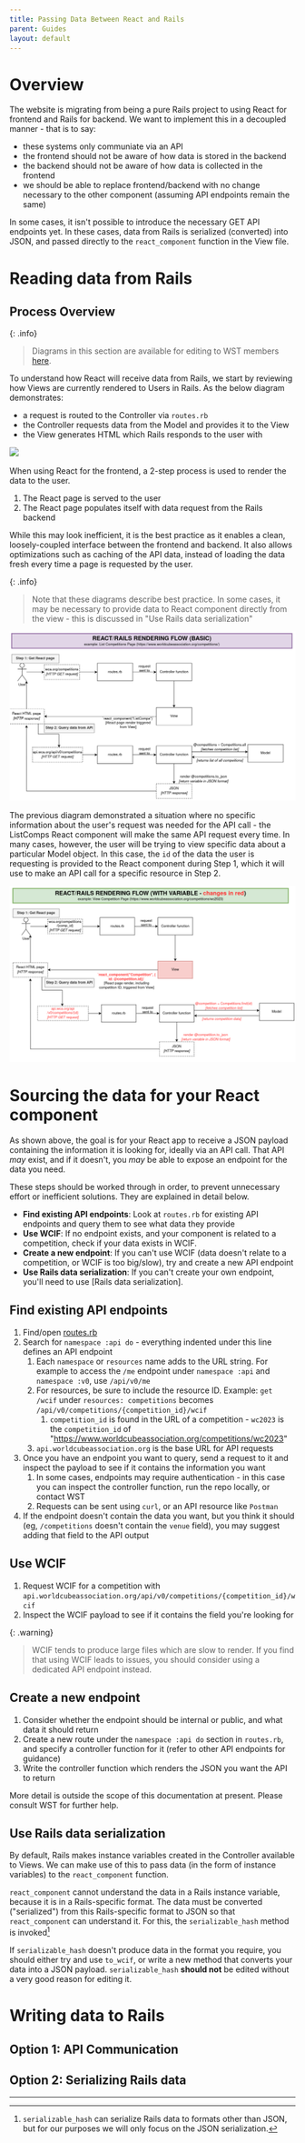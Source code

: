 ```yaml
---
title: Passing Data Between React and Rails
parent: Guides
layout: default
---
```


# Overview

The website is migrating from being a pure Rails project to using React for frontend and Rails for backend. We want to implement this in a decoupled manner - that is to say:
- these systems only communiate via an API
- the frontend should not be aware of how data is stored in the backend
- the backend should not be aware of how data is collected in the frontend
- we should be able to replace frontend/backend with no change necessary to the other component (assuming API endpoints remain the same)

In some cases, it isn't possible to introduce the necessary GET API endpoints yet. In these cases, data from Rails is serialized (converted) into JSON, and passed directly to the `react_component` function in the View file.

# Reading data from Rails

## Process Overview

{: .info}
> Diagrams in this section are available for editing to WST members [here](https://app.diagrams.net/#G1V1mXsYcMw6cIaPJU3cA-s3pJ7psYovLD#%7B%22pageId%22%3A%22wrVvO56TNKLfE-PIFfzB%22%7D).


To understand how React will receive data from Rails, we start by reviewing how Views are currently rendered to Users in Rails. As the below diagram demonstrates:
- a request is routed to the Controller via `routes.rb`
- the Controller requests data from the Model and provides it to the View
- the View generates HTML which Rails responds to the user with

![](/assets/images/normal_rails_rendering.png)

When using React for the frontend, a 2-step process is used to render the data to the user.
1. The React page is served to the user
1. The React page populates itself with data request from the Rails backend

While this may look inefficient, it is the best practice as it enables a clean, loosely-coupled interface between the frontend and backend. It also allows optimizations such as caching of the API data, instead of loading the data fresh every time a page is requested by the user.

{: .info}
> Note that these diagrams describe best practice. In some cases, it may be necessary to provide data to React component directly from the view - this is discussed in "Use Rails data serialization"

![](/assets/images/basic_react_rails_rendering.png)

The previous diagram demonstrated a situation where no specific information about the user's request was needed for the API call - the ListComps React component will make the same API request every time. In many cases, however, the user will be trying to view specific data about a particular Model object. In this case, the `id` of the data the user is requesting is provided to the React component during Step 1, which it will use to make an API call for a specific resource in Step 2.

![](/assets/images/variable_react_rails_rendering.png)

# Sourcing the data for your React component

As shown above, the goal is for your React app to receive a JSON payload containing the information it is looking for, ideally via an API call. That API _may_ exist, and if it doesn't, you _may_ be able to expose an endpoint for the data you need.

These steps should be worked through in order, to prevent unnecessary effort or inefficient solutions. They are explained in detail below.
- **Find existing API endpoints**: Look at `routes.rb` for existing API endpoints and query them to see what data they provide
- **Use WCIF**: If no endpoint exists, and your component is related to a competition, check if your data exists in WCIF. 
- **Create a new endpoint**: If you can't use WCIF (data doesn't relate to a competition, or WCIF is too big/slow), try and create a new API endpoint
- **Use Rails data serialization**: If you can't create your own endpoint, you'll need to use [Rails data serialization].

## Find existing API endpoints 

1. Find/open [routes.rb](https://github.com/thewca/worldcubeassociation.org/blob/master/WcaOnRails/config/routes.rb)
2. Search for `namespace :api do` - everything indented under this line defines an API endpoint
    1. Each `namespace` or `resources` name adds to the URL string. For example to access the `/me` endpoint under `namespace :api` and `namespace :v0`, use `/api/v0/me`
    1. For resources, be sure to include the resource ID. Example: `get /wcif` under `resources: competitions` becomes `/api/v0/competitions/{competition_id}/wcif`
        1. `competition_id` is found in the URL of a competition - `wc2023` is the `competition_id` of "https://www.worldcubeassociation.org/competitions/wc2023"
    1. `api.worldcubeassociation.org` is the base URL for API requests
1. Once you have an endpoint you want to query, send a request to it and inspect the payload to see if it contains the information you want
    1. In some cases, endpoints may require authentication - in this case you can inspect the controller function, run the repo locally, or contact WST
    1. Requests can be sent using `curl`, or an API resource like `Postman`
1. If the endpoint doesn't contain the data you want, but you think it should (eg, `/competitions` doesn't contain the `venue` field), you may suggest adding that field to the API output

## Use WCIF

1. Request WCIF for a competition with `api.worldcubeassociation.org/api/v0/competitions/{competition_id}/wcif`
2. Inspect the WCIF payload to see if it contains the field you're looking for

{: .warning}
> WCIF tends to produce large files which are slow to render. If you find that using WCIF leads to issues, you should consider using a dedicated API endpoint instead.

## Create a new endpoint

1. Consider whether the endpoint should be internal or public, and what data it should return
1. Create a new route under the `namespace :api do` section in `routes.rb`, and specify a controller function for it (refer to other API endpoints for guidance)
1. Write the controller function which renders the JSON you want the API to return

More detail is outside the scope of this documentation at present. Please consult WST for further help. 

## Use Rails data serialization

By default, Rails makes instance variables created in the Controller available to Views. We can make use of this to pass data (in the form of instance variables) to the `react_component` function.

`react_component` cannot understand the data in a Rails instance variable, because it is in a Rails-specific format. The data must be converted ("serialized") from this Rails-specific format to JSON so that `react_component` can understand it. For this, the `serializable_hash` method is invoked[^1]

If `serializable_hash` doesn't produce data in the format you require, you should either try and use `to_wcif`, or write a new method that converts your data into a JSON payload. `serializable_hash` **should not** be edited without a very good reason for editing it.

# Writing data to Rails


## Option 1: API Communication

## Option 2: Serializing Rails data

----

[^1]: `serializable_hash` can serialize Rails data to formats other than JSON, but for our purposes we will only focus on the JSON serialization.
